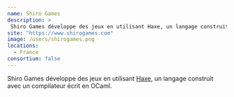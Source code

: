 ```yaml
---
name: Shiro Games
description: >
 Shiro Games développe des jeux en utilisant Haxe, un langage construit avec un compilateur écrit en OCaml
site: "https://www.shirogames.com"
image: /users/shirogames.png
locations:
  - France
consortium: false
---
```


Shiro Games développe des jeux en utilisant [Haxe](https://haxe.org/), un langage construit avec un compilateur écrit en OCaml.
 

